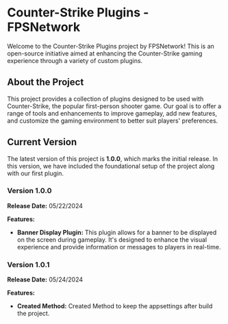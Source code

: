 # Counter-Strike Plugins - FPSNetwork

Welcome to the Counter-Strike Plugins project by FPSNetwork! This is an open-source initiative aimed at enhancing the Counter-Strike gaming experience through a variety of custom plugins.

## About the Project

This project provides a collection of plugins designed to be used with Counter-Strike, the popular first-person shooter game. Our goal is to offer a range of tools and enhancements to improve gameplay, add new features, and customize the gaming environment to better suit players' preferences.

## Current Version

The latest version of this project is **1.0.0**, which marks the initial release. In this version, we have included the foundational setup of the project along with our first plugin.

### Version 1.0.0

**Release Date:** 05/22/2024

**Features:**
- **Banner Display Plugin:** This plugin allows for a banner to be displayed on the screen during gameplay. It's designed to enhance the visual experience and provide information or messages to players in real-time.

### Version 1.0.1

**Release Date:** 05/24/2024

**Features:**
- **Created Method:** Created Method to keep the appsettings after build the project.
